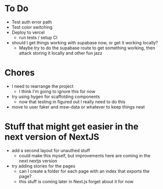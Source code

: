 # To Do

- Test auth error path
- Test color switching
- Deploy to vercel
  - run tests / setup CI
- should I get things working with supabase now, or get it working locally?
  - Maybe try to do the supabase route to get something working, then attack storing it locally and other fun jazz

# Chores

- I need to rearrange the project
  - I think I'm going to ignore this for now
- try using hygen for scaffolding components
  - now that testing in figured out I really need to do this
- move to user faker and msw-data or whatever to keep things neat

# Stuff that might get easier in the next version of NextJS

- add a second layout for unauthed stuff
  - could make this myself, but improvements here are coming in the next nextjs version
- try adding stories for the pages
  - can I create a folder for each page with an index that exports the page?
  - this stuff is coming later in Next.js forget about it for now
